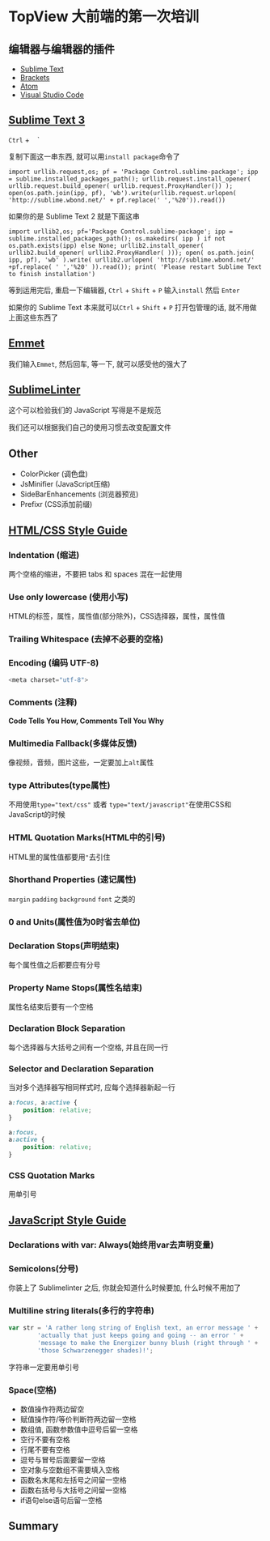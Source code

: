 # TopView 大前端的第一次培训

## 编辑器与编辑器的插件

- [Sublime Text](http://www.sublimetext.com/)
- [Brackets](http://brackets.io/)
- [Atom](https://atom.io/)
- [Visual Studio Code](https://code.visualstudio.com/)

## [Sublime Text 3](http://www.sublimetext.com/)

`Ctrl` + ` ` `

复制下面这一串东西, 就可以用`install package`命令了
```
import urllib.request,os; pf = 'Package Control.sublime-package'; ipp = sublime.installed_packages_path(); urllib.request.install_opener( urllib.request.build_opener( urllib.request.ProxyHandler()) ); open(os.path.join(ipp, pf), 'wb').write(urllib.request.urlopen( 'http://sublime.wbond.net/' + pf.replace(' ','%20')).read())
```

如果你的是 Sublime Text 2 就是下面这串
```
import urllib2,os; pf='Package Control.sublime-package'; ipp = sublime.installed_packages_path(); os.makedirs( ipp ) if not os.path.exists(ipp) else None; urllib2.install_opener( urllib2.build_opener( urllib2.ProxyHandler( ))); open( os.path.join( ipp, pf), 'wb' ).write( urllib2.urlopen( 'http://sublime.wbond.net/' +pf.replace( ' ','%20' )).read()); print( 'Please restart Sublime Text to finish installation')
```

等到运用完后, 重启一下编辑器, `Ctrl` + `Shift` + `P` 输入`install` 然后 `Enter`

如果你的 Sublime Text 本来就可以`Ctrl` + `Shift` + `P` 打开包管理的话, 就不用做上面这些东西了

## [Emmet](http://emmet.io/)

我们输入`Emmet`, 然后回车, 等一下, 就可以感受他的强大了

## [SublimeLinter](http://www.sublimelinter.com/en/latest/)

这个可以检验我们的 JavaScript 写得是不是规范

我们还可以根据我们自己的使用习惯去改变配置文件

## Other

- ColorPicker (调色盘)
- JsMinifier (JavaScript压缩)
- SideBarEnhancements (浏览器预览)
- Prefixr (CSS添加前缀)

## [HTML/CSS Style Guide](http://google.github.io/styleguide/htmlcssguide.xml)

### Indentation (缩进)
两个空格的缩进，不要把 tabs 和 spaces 混在一起使用

### Use only lowercase (使用小写)
HTML的标签，属性，属性值(部分除外)，CSS选择器，属性，属性值

### Trailing Whitespace (去掉不必要的空格)

### Encoding (编码 UTF-8)
```javascript
<meta charset="utf-8">
```

### Comments (注释)
**Code Tells You How, Comments Tell You Why**

### Multimedia Fallback(多媒体反馈)
像视频，音频，图片这些，一定要加上`alt`属性

### type Attributes(type属性)
不用使用`type="text/css"` 或者 `type="text/javascript"`在使用CSS和JavaScript的时候

### HTML Quotation Marks(HTML中的引号)
HTML里的属性值都要用`"`去引住

### Shorthand Properties (速记属性)
`margin` `padding` `background` `font` 之类的

### 0 and Units(属性值为0时省去单位)

### Declaration Stops(声明结束)
每个属性值之后都要应有分号

### Property Name Stops(属性名结束)
属性名结束后要有一个空格

### Declaration Block Separation
每个选择器与大括号之间有一个空格, 并且在同一行

### Selector and Declaration Separation
当对多个选择器写相同样式时, 应每个选择器新起一行
```css
a:focus, a:active {
	position: relative;
}
```
```css
a:focus,
a:active {
	position: relative;
}
```

### CSS Quotation Marks
用单引号

## [JavaScript Style Guide](http://google.github.io/styleguide/javascriptguide.xml)

### Declarations with var: Always(始终用var去声明变量)

### Semicolons(分号)
你装上了 Sublimelinter 之后, 你就会知道什么时候要加, 什么时候不用加了

### Multiline string literals(多行的字符串)
```javascript
var str = 'A rather long string of English text, an error message ' +
		'actually that just keeps going and going -- an error ' +
    	'message to make the Energizer bunny blush (right through ' +
    	'those Schwarzenegger shades)!';
```
字符串一定要用单引号

### Space(空格)

- 数值操作符两边留空
- 赋值操作符/等价判断符两边留一空格
- 数组值, 函数参数值中逗号后留一空格
- 空行不要有空格
- 行尾不要有空格
- 逗号与冒号后面要留一空格
- 空对象与空数组不需要填入空格
- 函数名末尾和左括号之间留一空格
- 函数右括号与大括号之间留一空格
- if语句else语句后留一空格

## Summary

